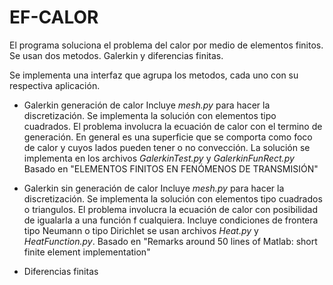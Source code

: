 # EF-CALOR

El programa soluciona el problema del calor por medio de elementos finitos. 
Se usan dos metodos. Galerkin y diferencias finitas. 

Se implementa una interfaz que agrupa los metodos, cada uno con su respectiva aplicación. 


- Galerkin generación de calor
Incluye *mesh.py* para hacer la discretización. Se implementa la solución con elementos tipo cuadrados. El problema involucra la ecuación de calor con el termino 
de generación. En general es una superficie que se comporta como foco de calor y cuyos lados pueden tener o no convección. La solución se implementa en los
archivos *GalerkinTest.py* y *GalerkinFunRect.py* Basado en "ELEMENTOS FINITOS EN FENÓMENOS DE TRANSMISIÓN"

- Galerkin sin generación de calor
Incluye *mesh.py* para hacer la discretización. Se implementa la solución con elementos tipo cuadrados o triangulos. 
El problema involucra la ecuación de calor con posibilidad de igualarla a una función f cualquiera. Incluye condiciones de frontera tipo
Neumann o tipo Dirichlet se usan archivos *Heat.py* y *HeatFunction.py*. Basado en "Remarks around 50 lines of Matlab: short finite element
implementation"

- Diferencias finitas

